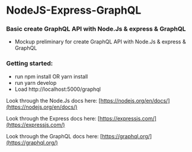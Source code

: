 # NodeJS-Express-GraphQL
### Basic create GraphQL API with Node.Js & express & GraphQL
  * Mockup preliminary for create GraphQL API with Node.Js & express & GraphQL
### Getting started:
  * run npm install OR yarn install
  * run yarn develop
  * Load http://localhost:5000/graphql

Look through the Node.Js docs here: [https://nodejs.org/en/docs/](https://nodejs.org/en/docs/)

Look through the Express docs here: [https://expressjs.com/](https://expressjs.com/)

Look through the GraphQL docs here: [https://graphql.org/](https://graphql.org/)


